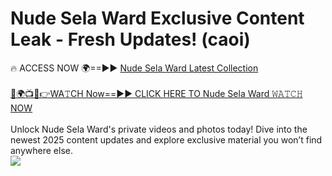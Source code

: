 # Nude Sela Ward Exclusive Content Leak - Fresh Updates! (caoi)

🔥 ACCESS NOW 🌍==►► <a href="https://tinyurl.com/2mz8nhtm" rel="nofollow">Nude Sela Ward Latest Collection</a>
<br><br>
[🔴🌍📺📱👉WA𝚃CH Now==►► CLICK HERE TO Nude Sela Ward 𝚆𝙰𝚃𝙲𝙷 NOW](https://tinyurl.com/2mz8nhtm)
<br><br>
Unlock Nude Sela Ward's private videos and photos today! Dive into the newest 2025 content updates and explore exclusive material you won’t find anywhere else.
<br>
<a href="https://tinyurl.com/2mz8nhtm" rel="nofollow" data-target="animated-image.originalLink"><img src="https://camo.githubusercontent.com/8a4f000d20f83aca3bf7ec5f350d767afa0574a8a352519fd8cfa583a6f93a33/68747470733a2f2f692e696d6775722e636f6d2f644a486b345a712e676966" data-canonical-src="https://i.imgur.com/dJHk4Zq.gif" style="max-width: 100%; display: inline-block;" data-target="animated-image.originalImage"></a>
<br>
